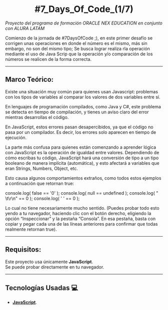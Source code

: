 <h1 align="center">#7_Days_Of_Code_(1/7)</h1>

*Proyecto del programa de formación ORACLE NEX EDUCATION en conjunto con ALURA LATAM*

Comienzo de la jornada de #7DaysOfCode ;), en este primer desafío se corrigen unas operaciones en donde el número es el mismo, más sin embargo, no son del mismo tipo;
Se busca lograr realiza rla operación mediante el uso de Java Scrip que la operación y/o comparación de los números se realicen de la forma correcta.

---

## Marco Teórico:

Existe una situación muy común para quienes usan Javascript: problemas con los tipos de 
variables al comparar los valores de dos variables entre sí.

En lenguajes de programación compilados, como Java y C#, este problema se detecta en tiempo 
de compilación, y tienes un aviso claro del error mientras desarrollas el código.

En JavaScript, estos errores pasan desapercibidos, ya que el código no pasa por un compilador. 
Es decir, los errores solo aparecen en tiempo de ejecución.
 
La parte más confusa para quienes están comenzando a aprender lógica con JavaScript es la 
operación de igualdad entre valores. Dependiendo de cómo escribas tu código, JavaScript 
hará una conversión de tipo a un tipo booleano de manera implícita (automática), y esto 
afectará a variables que eran Strings, Numbers, Object, etc.

Esto causa algunos comportamientos extraños, como todos estos ejemplos a continuación que retornan true:

console.log( false == '0' );
console.log( null == undefined );
console.log( " \t\r\n" == 0 );
console.log( ' ' == 0 );

Lo cual no tiene necesariamente mucho sentido.
(Puedes probar todo esto yendo a tu navegador, haciendo clic con el botón derecho, 
eligiendo la opción “Inspeccionar” y la pestaña “Consola”. En esa pestaña, basta 
con copiar y pegar cada una de las líneas anteriores para confirmar que todas 
realmente retornan true).

---

## Requisitos:

Este proyecto usa únicamente **JavaScript**.  
Se puede probar directamente en tu navegador.

---

## Tecnologías Usadas 💻

- **[JavaScript](https://developer.mozilla.org/es/docs/Web/JavaScript)**.
